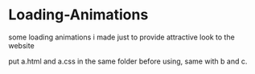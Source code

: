 # Loading-Animations
some loading animations i made just to provide attractive look to the website

put a.html and a.css in the same folder before using, same with b and c.
